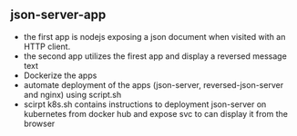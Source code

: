 ## json-server-app
- the first app is nodejs exposing a json document when visited with an HTTP client.
- the second app utilizes the firest app and display a reversed message text
- Dockerize the apps 
- automate deployment of the apps (json-server, reversed-json-server and nginx) using script.sh
- scirpt k8s.sh contains instructions to deployment json-server on kubernetes from docker hub and expose svc to can display it from the browser
